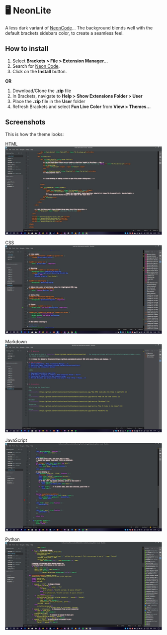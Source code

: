 #  🖥 NeonLite

 A less dark variant of [NeonCode](https://github.com/kelvinelove/neoncode)... The background blends well with the default brackets sidebars color, to create a seamless feel. 

<!--A theme for @Adobe's [Brackets](https://github.com/adobe/brackets) IDE with neon effects and shadows.-->

## How to install
1. Select **Brackets > File > Extension Manager...**
2. Search for [Neon Code](https://github.com/kelvinelove/neonlite/).
3. Click on the **Install** button.

**OR**

1. Download/Clone the **.zip** file
2. In Brackets, navigate to **Help > Show Extensions Folder > User**
3. Place the **.zip** file in the **User** folder
4. Refresh Brackets and select **Fun Live Color** from **View > Themes...**



## Screenshots

This is how the theme looks:

HTML
[![Screenshot](https://github.com/kelvinelove/neonlite/blob/master/assets/ss1.jpg "How HTML looks when the theme is applied")](#)

CSS
[![Screenshot](https://github.com/kelvinelove/neonlite/blob/master/assets/ss2.jpg?raw=true "How CSS and LESS looks")](#)

Markdown
[![Screenshot](https://github.com/kelvinelove/neonlite/blob/master/assets/ss3.jpg?raw=true "Markdown")](#)

JavaScript
[![Screenshot](https://github.com/kelvinelove/neonlite/blob/master/assets/ss4.jpg?raw=true "How JS looks in the theme")](#)

Python
[![Screenshot](https://github.com/kelvinelove/neonlite/blob/master/assets/ss5.jpg?raw=true "Python")](#)




